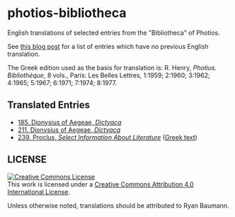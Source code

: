 # photios-bibliotheca

English translations of selected entries from the "Bibliotheca" of Photios.

See [this blog post](https://ryanfb.github.io/etc/2020/02/10/photius_the_bibliotheca.html) for a list of entries which have no previous English translation.

The Greek edition used as the basis for translation is: R. Henry, *Photius. Bibliothèque*, 8 vols., Paris: Les Belles Lettres, 1:1959; 2:1960; 3:1962; 4:1965; 5:1967; 6:1971; 7:1974; 8:1977.

## Translated Entries

* [185. Dionysius of Aegeae, *Dictyaca*](https://ryanfb.github.io/photios-bibliotheca/185)
* [211. Dionysius of Aegeae, *Dictyaca*](https://ryanfb.github.io/photios-bibliotheca/211)
* [239. Proclus, *Select Information About Literature*](https://ryanfb.github.io/photios-bibliotheca/239) ([Greek text](https://ryanfb.github.io/photios-bibliotheca/239.grc))

## LICENSE

<a rel="license" href="http://creativecommons.org/licenses/by/4.0/"><img alt="Creative Commons License" style="border-width:0" src="https://i.creativecommons.org/l/by/4.0/88x31.png" /></a><br />This work is licensed under a <a rel="license" href="http://creativecommons.org/licenses/by/4.0/">Creative Commons Attribution 4.0 International License</a>.

Unless otherwise noted, translations should be attributed to Ryan Baumann.
